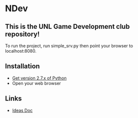 # NDev
## This is the UNL Game Development club repository!

To run the project, run simple_srv.py then point your browser to localhost:8080.

## Installation

- [Get version 2.7.x of Python](http://www.python.org/download/)
- Open your web browser

## Links

- [Ideas Doc](https://docs.google.com/document/d/1hKr_JtNP6dC2EITy5driv4vbnLkwrBVE7iMZ_1LUb7k/)

